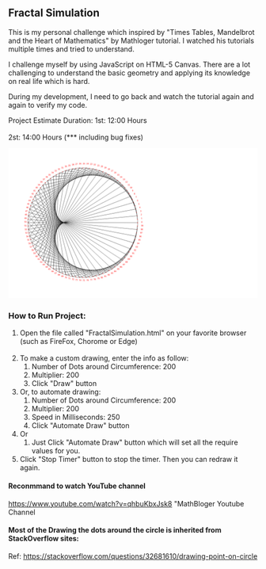 ## Fractal Simulation 

This is my personal challenge which inspired by "Times Tables, Mandelbrot and the Heart of Mathematics" by Mathloger tutorial. I watched his tutorials multiple times and tried to understand. 

I challenge myself by using JavaScript on HTML-5 Canvas. There are a lot challenging to 
understand the basic geometry and applying its knowledge on real life which is hard. 

During my development, I need to go back and watch the tutorial again and again to verify my code. 

Project Estimate Duration: 
1st: 12:00 Hours  
<br/>
2st: 14:00 Hours (*** including bug fixes)

![Alt text](./ScreenShot.png)

### How to Run Project: 
<ol>
<li>Open the file called "FractalSimulation.html" on your favorite browser (such as FireFox, Chorome or Edge)</li>

<br />

<li>
To make a custom drawing, enter the info as follow: 
<ol>
    <li>Number of Dots around Circumference: 200</li>
    <li>Multiplier: 200</li>
    <li>Click "Draw" button</li>
</ol>
</li>

<li>
Or, to automate drawing: 
<ol>
    <li>Number of Dots around Circumference: 200</li>
    <li>Multiplier: 200</li>
    <li>Speed in Milliseconds: 250</li>
    <li>Click "Automate Draw" button</li>
</ol>
</li>

<li>
Or
<ol>
    <li>Just Click "Automate Draw" button which will set all the require values for you.</li>
</ol>
</li>

<li>
Click "Stop Timer" button to stop the timer. Then you can redraw it again.
</li>

</ol>


#### Reconmmand to watch YouTube channel 
https://www.youtube.com/watch?v=qhbuKbxJsk8 "MathBloger Youtube Channel

#### Most of the Drawing the dots around the circle is inherited from StackOverflow sites: 
Ref: https://stackoverflow.com/questions/32681610/drawing-point-on-circle
    

